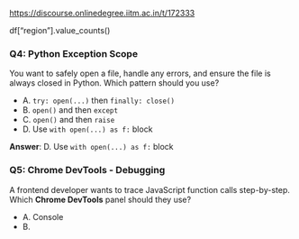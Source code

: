 https://discourse.onlinedegree.iitm.ac.in/t/172333

df[“region”].value_counts()</p>
<h3><a class="anchor" href="#p-617737-q4-python-exception-scope-6" name="p-617737-q4-python-exception-scope-6"></a>Q4: Python Exception Scope</h3>
<p>You want to safely open a file, handle any errors, and ensure the file is always closed in Python. Which pattern should you use?</p>
<ul>
<li>A. <code>try: open(...)</code> then <code>finally: close()</code></li>
<li>B. <code>open()</code> and then <code>except</code></li>
<li>C. <code>open()</code> and then <code>raise</code></li>
<li>D. Use <code>with open(...) as f:</code> block</li>
</ul>
<p><strong>Answer</strong>: D. Use <code>with open(...) as f:</code> block</p>
<h3><a class="anchor" href="#p-617737-q5-chrome-devtools-debugging-7" name="p-617737-q5-chrome-devtools-debugging-7"></a>Q5: Chrome DevTools - Debugging</h3>
<p>A frontend developer wants to trace JavaScript function calls step-by-step. Which <strong>Chrome DevTools</strong> panel should they use?</p>
<ul>
<li>A. Console</li>
<li>B.